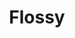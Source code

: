 ---
layout: startup_page
title: "Flossy"
id: "flossy.com"
permalink: "/flossyflossy.com03292025/"
website: "https://www.flossy.com/"
funding_round: "Equity Round"
funding_amount: ""
investors: "Forecast Labs, TTV Capital, The Family Fund, B Capital"
about: "Flossy provides high-quality, affordable dental care by connecting patients with highly-rated dentists in their area, offering discounts on all services, including orthodontics and cosmetics. Their pay-as-you-go model serves both insured and uninsured individuals, addressing the significant gap in accessible dental care. Flossy aims to reduce the financial burden of dental procedures and improve access to necessary treatment."
markets: "Healthtech, Dental Care, Oral Health, Dental, AI"
hq: "Los Angeles, California, United States"
founded_year: "2020"
linkedin: "https://www.linkedin.com/company/flossy"
twitter: "https://twitter.com/hiflossy"
instagram: ""
facebook: "https://www.facebook.com/hiflossy"
crunchbase: "https://www.crunchbase.com/organization/flossy"
pitchbook: "https://pitchbook.com/profiles/company/462583-72"

# SEO Optimization
meta_title: "Flossy - Equity Round"
meta_description: "Flossy, Flossy provides high-quality, affordable dental care by connecting patients with highly-rated dentists in their area, offering discounts on all servic..."
meta_keywords: "Flossy, Healthtech, Dental Care, Oral Health, Dental, AI, Equity Round funding"
canonical_url: "https://pkprojectstartups.github.io/projectstartups.com/flossyflossy.com03292025/"
---